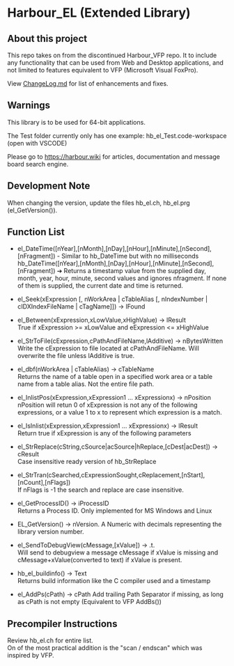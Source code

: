 # Harbour_EL (Extended Library)


## About this project
This repo takes on from the discontinued Harbour_VFP repo. It to include any functionality that can be used from Web and Desktop applications, and not limited to features equivalent to VFP (Microsoft Visual FoxPro).

View [ChangeLog.md](ChangeLog.md) for list of enhancements and fixes.

## Warnings
This library is to be used for 64-bit applications.

The Test folder currently only has one example: hb_el_Test.code-workspace (open with VSCODE)

Please go to https://harbour.wiki for articles, documentation and message board search engine.

## Development Note
When changing the version, update the files hb_el.ch, hb_el.prg (el_GetVersion()).

## Function List
* el_DateTime([nYear],[nMonth],[nDay],[nHour],[nMinute],[nSecond],[nFragment]) - Similar to hb_DateTime but with no milliseconds   
  hb_DateTime([nYear],[nMonth],[nDay],[nHour],[nMinute],[nSecond],[nFragment]) ➔ <tTimeStamp>
Returns a timestamp value from the supplied day, month, year, hour, minute, second values and ignores nfragment. If none of them is supplied, the current date and time is returned.

* el_Seek(xExpression [, nWorkArea | cTableAlias   [, nIndexNumber | cIDXIndexFileName | cTagName]]) -> lFound   

* el_Between(xExpression,xLowValue,xHighValue) -> lResult    
  True if xExpression >= xLowValue and eExpression <= xHighValue   

* el_StrToFile(cExpression,cPathAndFileName,lAdditive) -> nBytesWritten   
  Write the cExpression to file located at cPathAndFileName. Will overwrite the file unless lAdditive is true.   

* el_dbf(nWorkArea | cTableAlias)  -> cTableName   
  Returns the name of a table open in a specified work area or a table name from a table alias. Not the entire file path.   
   
* el_InlistPos(xExpression,xExpression1 ... xExpressionx) -> nPosition   
  nPosition will retun 0 of xExpression is not any of the following expressions, or a value 1 to x to represent which expression is a match.   

* el_IsInlist(xExpression,xExpression1 ... xExpressionx) -> lResult   
  Return true if xExpression is any of the following parameters

* el_StrReplace(cString,cSource|acSource|hReplace,[cDest|acDest]) -> cResult   
  Case insensitive ready version of hb_StrReplace

* el_StrTran(cSearched,cExpressionSought,cReplacement,[nStart],[nCount],[nFlags])   
  If nFlags is -1 the search and replace are case insensitive.

* el_GetProcessID() -> iProcessID   
  Returns a Process ID. Only implemented for MS Windows and Linux

* EL_GetVersion() -> nVersion.  A Numeric with decimals representing the library version number.

* el_SendToDebugView(cMessage,[xValue]) -> .t.    
  Will send to debugview a message cMessage if xValue is missing and cMessage+xValue(converted to text) if xValue is present.

* hb_el_buildinfo() -> Text   
  Returns build information like the C compiler used and a timestamp

* el_AddPs(cPath) -> cPath
 Add trailing Path Separator if missing, as long as cPath is not empty (Equivalent to VFP AddBs())

## Precompiler Instructions
Review hb_el.ch for entire list.   
On of the most practical addition is the "scan / endscan" which was inspired by VFP.

